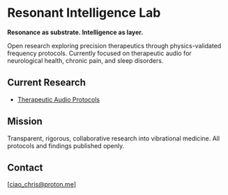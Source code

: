 # Resonant Intelligence Lab

**Resonance as substrate. Intelligence as layer.**

Open research exploring precision therapeutics through physics-validated 
frequency protocols. Currently focused on therapeutic audio for 
neurological health, chronic pain, and sleep disorders.

## Current Research
- [Therapeutic Audio Protocols](https://vers3dynamics.com)

## Mission
Transparent, rigorous, collaborative research into vibrational medicine.
All protocols and findings published openly.

## Contact
[ciao_chris@proton.me]
